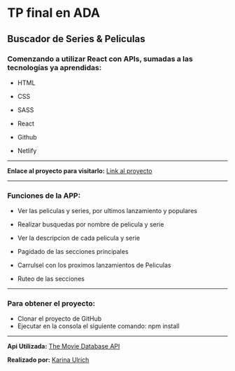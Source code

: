 # TP final en ADA

## Buscador de Series & Peliculas

### Comenzando a utilizar React con APIs, sumadas a las tecnologías ya aprendidas:

- HTML

- CSS

- SASS

- React

- Github

- Netlify

---

**Enlace al proyecto para visitarlo:** [Link al proyecto](https://peliyseries.netlify.app)

---

### Funciones de la APP:

- Ver las peliculas y series, por ultimos lanzamiento y populares

- Realizar busquedas por nombre de pelicula y serie

- Ver la descripcion de cada pelicula y serie

- Pagidado de las secciones principales

- Carrulsel con los proximos lanzamientos de Peliculas

- Ruteo de las secciones

---

### Para obtener el proyecto:

- Clonar el proyecto de GitHub
- Ejecutar en la consola el siguiente comando: npm install

---

**Api Utilizada:** [The Movie Database API](https://developers.themoviedb.org/4/)

**Realizado por:** [Karina Ulrich](https://github.com/KariUlrich)
